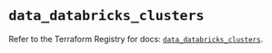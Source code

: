 # `data_databricks_clusters`

Refer to the Terraform Registry for docs: [`data_databricks_clusters`](https://registry.terraform.io/providers/databricks/databricks/1.82.0/docs/data-sources/clusters).
